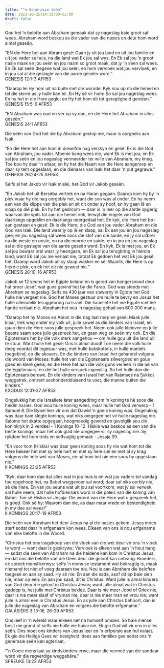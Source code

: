 ```yaml
---
title: "‘n Generasie seën"
date: 2023-10-25T14:33:00+02:00
draft: false
---
```

<html>
 <head></head>
 <body>
  <p>God het ‘n belofte aan Abraham gemaak dat sy nageslag baie groot sal wees. Abraham word beskou as die vader van die nasies en deur hom word almal geseën.</p>
  <p>“EN die Here het aan Abram gesê: Gaan jy uit jou land en uit jou familie en uit jou vader se huis, na die land wat Ek jou sal wys. En Ek sal jou 'n groot nasie maak en jou seën en jou naam so groot maak, dat jy 'n seën sal wees. En Ek sal seën diegene wat jou seën, en hom vervloek wat jou vervloek; en in jou sal al die geslagte van die aarde geseën word.”<br>‭‭GÉNESIS‬ ‭12‬:‭1‬-‭3‬ ‭AFR53‬‬</p>
  <p>“Daarop lei Hy hom uit na buite met die woorde: Kyk nou op na die hemel en tel die sterre as jy hulle kan tel. En Hy sê vir hom: So sal jou nageslag wees. En hy het in die Here geglo; en Hy het hom dit tot geregtigheid gereken.”<br>‭‭GÉNESIS‬ ‭15‬:‭5‬-‭6‬ ‭AFR53‬‬</p>
  <p>“EN Abraham was oud en ver op sy dae, en die Here het Abraham in alles geseën.”<br>‭‭GÉNESIS‬ ‭24‬:‭1‬ ‭AFR53‬‬</p>
  <p>Die seën van God het nie by Abraham gestop nie, maar is oorgedra aan Isak.</p>
  <p>“En die Here het aan hom in dieselfde nag verskyn en gesê: Ek is die God van Abraham, jou vader. Moenie bang wees nie, want Ek is met jou; en Ek sal jou seën en jou nageslag vermeerder ter wille van Abraham, my kneg. Toe bou hy daar 'n altaar, en hy het die Naam van die Here aangeroep en daar sy tent opgeslaan; en die dienaars van Isak het daar 'n put gegrawe.”<br>‭‭GÉNESIS‬ ‭26‬:‭24‬-‭25‬ ‭AFR53‬‬</p>
  <p>Selfs al het Jakob vir Isak mislei, het God vir Jakob geseën.</p>
  <p>“En Jakob het uit Berséba vertrek en na Haran gegaan. Daarop kom hy by 'n plek waar hy die nag oorgebly het, want die son was al onder. En hy neem een van die klippe van die plek en sit dit onder sy hoof, en hy gaan lê en slaap op dié plek. En hy het gedroom — daar is 'n leer op die aarde opgerig waarvan die spits tot aan die hemel reik, terwyl die engele van God daarlangs opgeklim en daarlangs neergedaal het. En kyk, die Here het bo-aan gestaan en gesê: Ek is die Here, die God van jou vader Abraham en die God van Isak. Die land waar jy op lê en slaap, sal Ek aan jou en jou nageslag gee; en jou nageslag sal wees soos die stof van die aarde, en jy sal uitbrei na die weste en ooste, en na die noorde en suide; en in jou en jou nageslag sal al die geslagte van die aarde geseën word. En kyk, Ek is met jou, en Ek sal jou bewaar oral waar jy heengaan, en Ek sal jou terugbring in hierdie land; want Ek sal jou nie verlaat nie, totdat Ek gedoen het wat Ek jou gesê het. Daarop word Jakob uit sy slaap wakker en sê: Waarlik, die Here is op hierdie plek, en ék het dit nie geweet nie.”<br>‭‭GÉNESIS‬ ‭28‬:‭10‬-‭16‬ ‭AFR53‬‬</p>
  <p>Jakob se 12 seuns het in Egipte beland en is gered van hongersnood deur hul broer Josef, wat guns gevind het by die Farao. God was steeds met Abraham se nageslag. Selfs na 430 jaar van slawerny in Egipte het God hulle nie vergeet nie. God het Moses gestuur om hulle te bevry en Josua het hulle uiteindelik teruggebring na Israel. Die Israeliete het nie Egipte met leë hande verlaat nie. Abraham het nou ‘n nageslag gehad van 600 000 mans.</p>
  <p>“Daarop het hy Moses en Aäron in die nag laat roep en gesê: Maak julle klaar, trek weg onder my volk uit, julle sowel as die kinders van Israel, en gaan dien die Here soos julle gespreek het. Neem ook julle kleinvee en julle beeste saam soos julle gespreek het, en gaan weg en seën my ook. En die Egiptenaars het by die volk sterk aangehou — om hulle gou uit die land uit te stuur. Want hulle het gesê: Ons is almal dood! Toe neem die volk hulle deeg voordat dit ingesuur was, met hulle bakskottels, in hulle mantels toegebind, op die skouers. En die kinders van Israel het gehandel volgens die woord van Moses: hulle het van die Egiptenaars silwergoed en goue goed en klere geëis; en die Here het aan die volk guns verleen in die oë van die Egiptenaars, en dié het hulle versoek ingewillig. So het hulle dan die Egiptenaars berowe. En die kinders van Israel het van Raämses na Sukkot weggetrek, omtrent seshonderdduisend te voet, die manne buiten die kinders.”<br>‭‭EXODUS‬ ‭12‬:‭31‬-‭37‬ ‭AFR53‬‬</p>
  <p>Ongelukkig het die Israeliete later aangedring om ‘n koning te hê soos die heidin nasies. God wou hulle koning wees, maar hulle het God verwerp - 1 Samuel 8. Die Bybel leer vir ons dat Dawid ‘n goeie koning was. Ongelukkig was daar baie slegte konings, wat niks omgegee het vir hulle nageslag nie. Salomo het skatte opgegaar, hoogmoedig geword en gevolglik sou die koninkryk in 2 verdeel - 1 Konings 10-12. Hískia was beskou as een van die beste konings, maar het ook glad nie omgegee vir sy nageslag nie. Sy rykdom het hom trots en selfsugtig gemaak - Jesaja 39.</p>
  <p>“En voor hom (Hískia) was daar geen koning soos hy nie wat hom tot die Here bekeer het met sy hele hart en met sy hele siel en met al sy krag volgens die hele wet van Moses, en ná hom het nie een soos hy opgestaan nie.”<br>‭‭II KONINGS‬ ‭23‬:‭25‬ ‭AFR53‬‬</p>
  <p>“Kyk, daar kom dae dat alles wat in jou huis is en wat jou vaders tot vandag toe opgehoop het, na Babel weggevoer sal word; daar sal niks oorbly nie, sê die Here. En van jou seuns wat uit jou sal voortkom, wat jy sal verwek, sal hulle neem, dat hulle hofdienaars word in die paleis van die koning van Babel. Toe sê Hiskía vir Jesaja: Die woord van die Here wat u gespreek het, is goed. Ook sê hy: Waarom dan nie, as daar maar vrede en bestendigheid in my dae sal wees!”<br>‭‭II KONINGS‬ ‭20‬:‭17‬-‭19‬ ‭AFR53‬‬</p>
  <p>Die seën van Abraham het deur Jesus na al die nasies gekom. Jesus moes sterf sodat daar ‘n erfgenaam kon wees. Elkeen van ons is nou erfgename van elke belofte in die Woord.</p>
  <p>“Christus het ons losgekoop van die vloek van die wet deur vir ons 'n vloek te word — want daar is geskrywe: Vervloek is elkeen wat aan 'n hout hang — sodat die seën van Abraham na die heidene kan kom in Christus Jesus, en dat ons die belofte van die Gees deur die geloof kan ontvang. Broeders, ek spreek menslikerwys: selfs 'n mens se testament wat bekragtig is, maak niemand tot niet of voeg daaraan toe nie. Nou is aan Abraham die beloftes toegesê en aan sy saad. Hy sê nie: En aan die sade, asof dit op baie sien nie, maar op een: En aan jou saad, dit is Christus. Want julle is almal kinders van God deur die geloof in Christus Jesus; want julle almal wat in Christus gedoop is, het julle met Christus beklee. Daar is nie meer Jood of Griek nie, daar is nie meer slaaf of vryman nie, daar is nie meer man en vrou nie; want julle is almal een in Christus Jesus. En as julle aan Christus behoort, dan is julle die nageslag van Abraham en volgens die belofte erfgename.”<br>‭‭GALÁSIËRS‬ ‭3‬:‭13‬-‭16‬, ‭26‬-‭29‬ ‭AFR53‬‬</p>
  <p>Ons leef in ‘n wêreld waar elkeen net na homself omsien. So baie mense besit nie grond of selfs nie hulle eie huise nie. Ek glo God wil vir ons in alles seën. Ons moet ons kinders van Jesus leer en ‘n erfporsie aan hul nalaat. Ek glo die Heilige Gees wil besigheid idees aan families gee sodat ons ‘n generasie seën kan agterlaat.</p>
  <p>“'n Goeie mens laat sy kindskinders erwe, maar die vermoë van die sondaar word vir die regverdige weggebêre.”<br>‭‭SPREUKE‬ ‭13‬:‭22‬ ‭AFR53‬‬</p>
  <p>&nbsp;</p>
  <p>&nbsp;</p>
  <p>&nbsp;</p>
  <p>&nbsp;</p>
  <p>&nbsp;</p>
  <p>&nbsp;</p>
  <p>&nbsp;</p>
  <p>&nbsp;</p>
 </body>
</html>